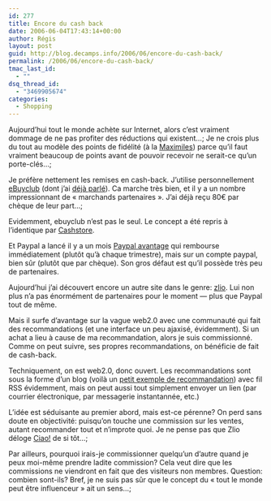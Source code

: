 ```yaml
---
id: 277
title: Encore du cash back
date: 2006-06-04T17:43:14+00:00
author: Régis
layout: post
guid: http://blog.decamps.info/2006/06/encore-du-cash-back/
permalink: /2006/06/encore-du-cash-back/
tmac_last_id:
  - ""
dsq_thread_id:
  - "3469905674"
categories:
  - Shopping
---
```

Aujourd’hui tout le monde achète sur Internet, alors c’est vraiment dommage de ne pas profiter des réductions qui existent…; Je ne crois plus du tout au modèle des points de fidélité (à la [Maximiles](http://www.maximiles.com/index.php?LIEN=send_parrainage/mail/inscription&m=cmVnaXMuZGVjYW1wc0BnbWFpbC5jb20=)) parce qu’il faut vraiment beaucoup de points avant de pouvoir recevoir ne serait-ce qu’un porte-clés…;

Je préfère nettement les remises en cash-back. J’utilise personnellement [eBuyclub](http://www.ebuyclub.com/Accueil.jsp?parrain=decampsr) (dont j’ai [déjà parlé](http://blog.decamps.info/2005/08/du-cash-back-sur-vos-achats/)). Ca marche très bien, et il y a un nombre impressionnant de « marchands partenaires ». J’ai déjà reçu 80€ par chèque de leur part…;
  
Evidemment, ebuyclub n’est pas le seul. Le concept a été repris à l’identique par [Cashstore](http://www.cashstore.fr/).

Et Paypal a lancé il y a un mois [Paypal avantage](http://www.programmeavantage.com/paypal/Welcome.do) qui rembourse immédiatement (plutôt qu’à chaque trimestre), mais sur un compte paypal, bien sûr (plutôt que par chèque). Son gros défaut est qu’il possède très peu de partenaires.

Aujourd’hui j’ai découvert encore un autre site dans le genre: [zlio](http://www.zlio.com/). Lui non plus n’a pas énormément de partenaires pour le moment &#8212; plus que Paypal tout de même.

Mais il surfe d’avantage sur la vague web2.0 avec une communauté qui fait des recommandations (et une interface un peu ajaxisé, évidemment). Si un achat a lieu à cause de ma recommandation, alors je suis commissionné. Comme on peut suivre, ses propres recommandations, on bénéficie de fait de cash-back.

Techniquement, on est web2.0, donc ouvert. Les recommandations sont sous la forme d’un blog (voilà un [petit exemple de recommandation](http://decamps.zlio.com/DVD-VHS-p1194192-Fawlty-Towers-The-Complete-Series-1.html)) avec fil RSS évidemment, mais on peut aussi tout simplement envoyer un lien (par courrier électronique, par messagerie instantannée, etc.)

L’idée est séduisante au premier abord, mais est-ce pérenne? On perd sans doute en objectivité: puisqu’on touche une commission sur les ventes, autant recommander tout et n’improte quoi. Je ne pense pas que Zlio déloge [Ciao!](http://www.ciao.fr/reg.php?AffiliateId=15874) de si tôt…;

Par ailleurs, pourquoi irais-je commissionner quelqu’un d’autre quand je peux moi-même prendre ladite commission? Cela veut dire que les commissions ne viendront en fait que des visiteurs non membres. Question: combien sont-ils? Bref, je ne suis pas sûr que le concept du « tout le monde peut être influenceur » ait un sens…;
